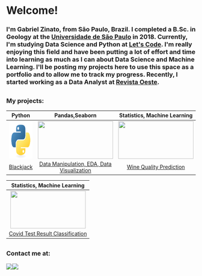 # Welcome!

### I'm Gabriel Zinato, from São Paulo, Brazil. I completed a B.Sc. in Geology at the [Universidade de São Paulo](https://igc.usp.br/en/) in 2018. Currently, I'm studying Data Science and Python at [Let's Code](https://letscode.com.br/). I'm really enjoying this field and have been putting a lot of effort and time into learning as much as I can about Data Science and Machine Learning. I'll be posting my projects here to use this space as a portfolio and to allow me to track my progress. Recently, I started working as a Data Analyst at [Revista Oeste](https://revistaoeste.com/).
    
  ##
  
  ### My projects:
  
|Python | Pandas,Seaborn | Statistics, Machine Learning |  
|:--:|:--:|:--:|
| <a href="https://github.com/GabrielZinatoSP/Python-projects-and-exercises"><img align="center" height="100" width="80" src="https://raw.githubusercontent.com/devicons/devicon/master/icons/python/python-original.svg"></a>   | <a href="https://github.com/GabrielZinatoSP/Pandas"><img align="center" height="100" width="200" src="https://upload.wikimedia.org/wikipedia/commons/thumb/e/ed/Pandas_logo.svg/2560px-Pandas_logo.svg.png"></a>   | <a href="https://github.com/GabrielZinatoSP/WineQualityLetsCode"><img align="center" height="100" width="200" src="https://images.unsplash.com/photo-1568213816046-0ee1c42bd559?ixlib=rb-1.2.1&ixid=MnwxMjA3fDB8MHxwaG90by1wYWdlfHx8fGVufDB8fHx8&auto=format&fit=crop&w=1172&q=80"></a>   |
| [Blackjack](https://github.com/GabrielZinatoSP/Python-projects-and-exercises) |[Data Manipulation, EDA, Data Visualization](https://github.com/GabrielZinatoSP/Pandas) | [Wine Quality Prediction](https://github.com/GabrielZinatoSP/WineQualityLetsCode)|

| Statistics, Machine Learning | 
|:--:|
| <a href="https://github.com/GabrielZinatoSP/-ML-Covid_LetsCode"><img align="center" height="100" width="200" src="https://media.istockphoto.com/photos/covid19-text-a-hands-of-doctor-nurse-scientist-writes-with-a-pen-and-picture-id1219541022?k=20&m=1219541022&s=612x612&w=0&h=U7y3enD7v7r4-HKTNNKpC7q9hmfRosIkWIgSTmpYbeI="></a>   |
| [Covid Test Result Classification](https://github.com/GabrielZinatoSP/-ML-Covid_LetsCode) |


  ##
 
  ### Contact me at:  
    
<div> 
 
  <a href="https://linkedin.com/in/gabriel-zinato-1a581926" target="_blank"><img src="https://img.shields.io/badge/-LinkedIn-%230077B5?style=for-the-badge&logo=linkedin&logoColor=white" target="_blank"></a><a href = "mailto:gabriel.zinato1989@gmail.com"><img src="https://img.shields.io/badge/-Gmail-%23333?style=for-the-badge&logo=gmail&logoColor=white" target="_blank"></a>
 
 
</div>
